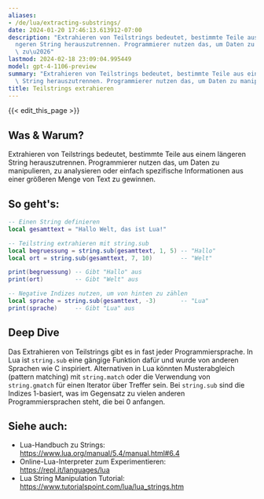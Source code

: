 ```yaml
---
aliases:
- /de/lua/extracting-substrings/
date: 2024-01-20 17:46:13.613912-07:00
description: "Extrahieren von Teilstrings bedeutet, bestimmte Teile aus einem l\xE4\
  ngeren String herauszutrennen. Programmierer nutzen das, um Daten zu manipulieren,\
  \ zu\u2026"
lastmod: 2024-02-18 23:09:04.995449
model: gpt-4-1106-preview
summary: "Extrahieren von Teilstrings bedeutet, bestimmte Teile aus einem l\xE4ngeren\
  \ String herauszutrennen. Programmierer nutzen das, um Daten zu manipulieren, zu\u2026"
title: Teilstrings extrahieren
---
```


{{< edit_this_page >}}

## Was & Warum?
Extrahieren von Teilstrings bedeutet, bestimmte Teile aus einem längeren String herauszutrennen. Programmierer nutzen das, um Daten zu manipulieren, zu analysieren oder einfach spezifische Informationen aus einer größeren Menge von Text zu gewinnen.

## So geht's:
```Lua
-- Einen String definieren
local gesamttext = "Hallo Welt, das ist Lua!"

-- Teilstring extrahieren mit string.sub
local begruessung = string.sub(gesamttext, 1, 5) -- "Hallo"
local ort = string.sub(gesamttext, 7, 10)        -- "Welt"

print(begruessung) -- Gibt "Hallo" aus
print(ort)         -- Gibt "Welt" aus

-- Negative Indizes nutzen, um von hinten zu zählen
local sprache = string.sub(gesamttext, -3)       -- "Lua"
print(sprache)     -- Gibt "Lua" aus
```

## Deep Dive
Das Extrahieren von Teilstrings gibt es in fast jeder Programmiersprache. In Lua ist `string.sub` eine gängige Funktion dafür und wurde von anderen Sprachen wie C inspiriert. Alternativen in Lua könnten Musterabgleich (pattern matching) mit `string.match` oder die Verwendung von `string.gmatch` für einen Iterator über Treffer sein. Bei `string.sub` sind die Indizes 1-basiert, was im Gegensatz zu vielen anderen Programmiersprachen steht, die bei 0 anfangen.

## Siehe auch:
- Lua-Handbuch zu Strings: https://www.lua.org/manual/5.4/manual.html#6.4
- Online-Lua-Interpreter zum Experimentieren: https://repl.it/languages/lua 
- Lua String Manipulation Tutorial: https://www.tutorialspoint.com/lua/lua_strings.htm
